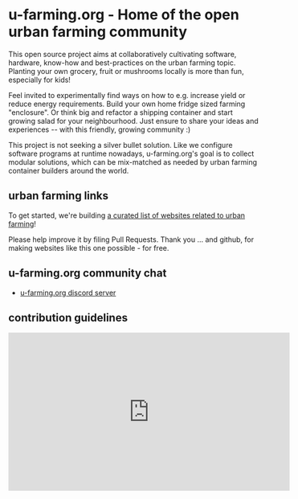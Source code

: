 # u-farming.org - Home of the open urban farming community

This open source project aims at collaboratively cultivating software, hardware, know-how
and best-practices on the urban farming topic. Planting your own grocery, fruit or mushrooms
locally is more than fun, especially for kids!

Feel invited to experimentally find ways on how to e.g. increase yield or reduce energy
requirements. Build your own home fridge sized farming "enclosure". Or think big and refactor
a shipping container and start growing salad for your neighbourhood. Just ensure to share your
ideas and experiences -- with this friendly, growing community :)

This project is not seeking a silver bullet solution. Like we configure software programs
at runtime nowadays, u-farming.org's goal is to collect modular solutions, which can be
mix-matched as needed by urban farming container builders around the world.

## urban farming links

To get started, we're building [a curated list of websites related to urban farming](/awesome-farming/)!

Please help improve it by filing Pull Requests. Thank you ... and github, for making websites like this one possible - for free.

## u-farming.org community chat

- [u-farming.org discord server](https://discord.gg/9yRAkJbtKD)

## contribution guidelines

<iframe width="560" height="315" src="https://www.youtube.com/embed/Nsn8ZGb80-g" title="YouTube video player" frameborder="0" allow="accelerometer; autoplay; clipboard-write; encrypted-media; gyroscope; picture-in-picture" allowfullscreen></iframe>
